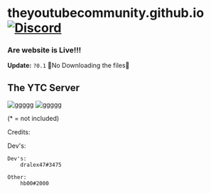 # theyoutubecommunity.github.io[![Discord](https://discordapp.com/api/guilds/677594854653558834/widget.png)](https://discord.gg/zfeJ8CS)
### Are website is Live!!!
**Update:** `?0.1` 🚫No Downloading the files🚫

## The YTC Server
![ggggg](https://cdn.discordapp.com/attachments/715739617256669264/715740056500830248/YTC_Banner.png?width=1232&height=1024)
![ggggg](https://invidget.switchblade.xyz/AQYnGWK?)





(* = not included)


Credits:

   Dev's:
		

	Dev's:
		dralex47#3475

	Other:
		hb00#2000
